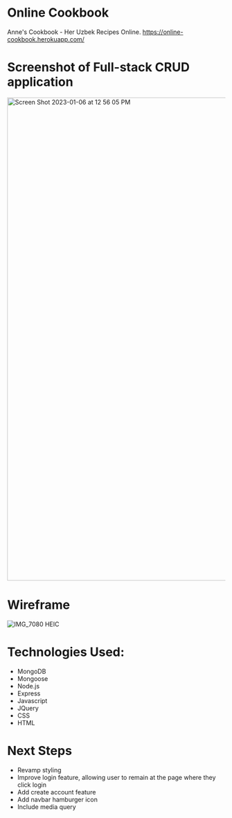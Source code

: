 # Online Cookbook
Anne's Cookbook - Her Uzbek Recipes Online. 
https://online-cookbook.herokuapp.com/

# Screenshot of Full-stack CRUD application
<img width="1116" alt="Screen Shot 2023-01-06 at 12 56 05 PM" src="https://user-images.githubusercontent.com/118096397/211073960-b9a46fcc-53b8-48d0-9ce4-6fe228abe034.png">

# Wireframe
![IMG_7080 HEIC](https://user-images.githubusercontent.com/118096397/210922746-fcaea628-cec3-461f-81ce-7317b8d68de5.png)

# Technologies Used:
- MongoDB
- Mongoose
- Node.js
- Express
- Javascript
- JQuery
- CSS
- HTML

# Next Steps
- Revamp styling
- Improve login feature, allowing user to remain at the page where they click login 
- Add create account feature
- Add navbar hamburger icon
- Include media query 
